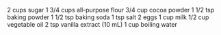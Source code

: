 2 cups sugar
1 3/4 cups all-purpose flour 
3/4 cup cocoa powder
1 1/2 tsp baking powder 
1 1/2 tsp baking soda
1 tsp salt 
2 eggs 
1 cup milk 
1/2 cup	vegetable oil
2 tsp vanilla extract (10 mL)
1 cup boiling water 